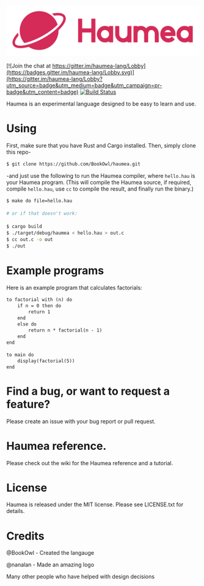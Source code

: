 <div align='center'>
  <img src='haumea.png' alt='Haumea'>
</div>

[![Join the chat at https://gitter.im/haumea-lang/Lobby](https://badges.gitter.im/haumea-lang/Lobby.svg)](https://gitter.im/haumea-lang/Lobby?utm_source=badge&utm_medium=badge&utm_campaign=pr-badge&utm_content=badge) [![Build Status](https://travis-ci.org/haumea-lang/haumea-rs.svg?branch=master)](https://travis-ci.org/haumea-lang/haumea-rs)

Haumea is an experimental language designed to be easy to learn and use.
# Using

First, make sure that you have Rust and Cargo installed. Then, simply clone this repo-

```sh
$ git clone https://github.com/BookOwl/haumea.git
```

-and just use the following to run the Haumea compiler, where `hello.hau` is your Haumea program. (This will compile the Haumea source, if required, compile `hello.hau`, use `cc` to compile the result, and finally run the binary.)

```sh
$ make do file=hello.hau

# or if that doesn't work:

$ cargo build
$ ./target/debug/haumea < hello.hau > out.c
$ cc out.c -o out
$ ./out
```

# Example programs

Here is an example program that calculates factorials:

```
to factorial with (n) do
    if n = 0 then do
        return 1
    end
    else do
        return n * factorial(n - 1)
    end
end

to main do
    display(factorial(5))
end
```

# Find a bug, or want to request a feature?
Please create an issue with your bug report or pull request.

# Haumea reference.
Please check out the wiki for the Haumea reference and a tutorial.

# License
Haumea is released under the MIT license. Please see LICENSE.txt for details.

# Credits
@BookOwl - Created the langauge

@nanalan - Made an amazing logo

Many other people who have helped with design decisions
